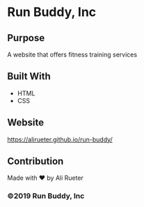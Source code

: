 # Run Buddy, Inc

## Purpose
A website that offers fitness training services

## Built With
* HTML
* CSS

## Website
https://alirueter.github.io/run-buddy/

## Contribution
Made with ❤️ by Ali Rueter

### ©️2019 Run Buddy, Inc
